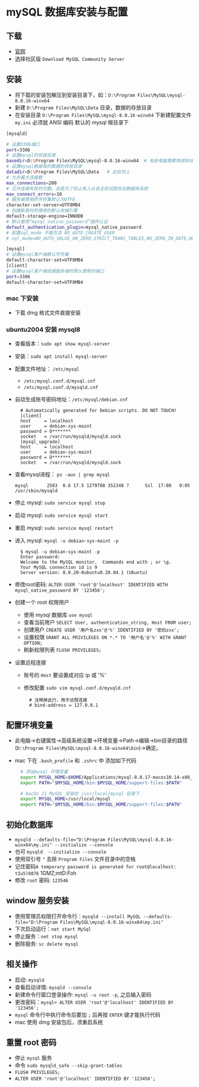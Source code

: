 # mySQL 数据库安装与配置

## 下载

+ [官网](https://dev.mysql.com/downloads/mysql/)
+ 选择社区版 `Download MySQL Community Server`

## 安装

+ 将下载的安装包解压到安装目录下，如：`D:\Program Files\MySQL\mysql-8.0.16-winx64`
+ 新建 `D:\Program Files\MySQL\Data` 目录，数据的存放目录
+ 在安装目录 `D:\Program Files\MySQL\mysql-8.0.16-winx64` 下新建配置文件 `my.ini` 必须就 ANSI 编码 默认的 mysql 根目录下

```bash
[mysqld]

# 设置3306端口
port=3306
# 设置mysql的安装目录
basedir=D:\Program Files\MySQL\mysql-8.0.16-winx64  # 有些电脑需要用双斜线\\
# 设置mysql数据库的数据的存放目录
datadir=D:\Program Files\MySQL\Data   # 此处同上
# 允许最大连接数
max_connections=200
# 允许连接失败的次数。这是为了防止有人从该主机试图攻击数据库系统
max_connect_errors=10
# 服务端使用的字符集默认为UTF8
character-set-server=UTF8MB4
# 创建新表时将使用的默认存储引擎
default-storage-engine=INNODB
# 默认使用“mysql_native_password”插件认证
default_authentication_plugin=mysql_native_password
# 配置sql_mode 不能包含 NO_AUTO_CREATE_USER
# sql_mode=NO_AUTO_VALUE_ON_ZERO,STRICT_TRANS_TABLES,NO_ZERO_IN_DATE,NO_ZERO_DATE,ERROR_FOR_DIVISION_BY_ZERO,NO_ENGINE_SUBSTITUTION

[mysql]
# 设置mysql客户端默认字符集
default-character-set=UTF8MB4
[client]
# 设置mysql客户端连接服务端时默认使用的端口
port=3306
default-character-set=UTF8MB4
```

### mac 下安装

+ 下载 dmg 格式文件直接安装

### ubuntu2004 安装 mysql8

+ 查看版本：`sudo apt show mysql-server`
+ 安装：`sudo apt install mysql-server`
+ 配置文件地址： `/etc/mysql`
  + `/etc/mysql.conf.d/mysql.cnf`
  + `/etc/mysql.conf.d/mysqld.cnf`
+ 自动生成账号密码地址：`/etc/mysql/debian.cnf`

  ```text
    # Automatically generated for Debian scripts. DO NOT TOUCH!
    [client]
    host     = localhost
    user     = debian-sys-maint
    password = O*******
    socket   = /var/run/mysqld/mysqld.sock
    [mysql_upgrade]
    host     = localhost
    user     = debian-sys-maint
    password = O*******
    socket   = /var/run/mysqld/mysqld.sock
  ```

+ 查看mysql进程： `ps -aux | grep mysql`

  ```text
  mysql       2583  0.6 17.5 1279788 352348 ?      Ssl  17:08   0:05 /usr/sbin/mysqld
  ```

+ 停止 mysql: `sudo service mysql stop`
+ 启动 mysql: `sudo service mysql start`
+ 重启 mysql: `sudo service mysql restart`
+ 进入 mysql: `mysql -u debian-sys-maint -p`

  ```text
    $ mysql -u debian-sys-maint -p
    Enter password:
    Welcome to the MySQL monitor.  Commands end with ; or \g.
    Your MySQL connection id is 9
    Server version: 8.0.20-0ubuntu0.20.04.1 (Ubuntu)
  ```

+ 修改root密码: `ALTER USER 'root'@'localhost' IDENTIFIED WITH mysql_native_password BY '123456';`

+ 创建一个 root 权限用户
  + 使用 mysql 数据库 `use mysql`
  + 查看当前用户 `SELECT User, authentication_string, Host FROM user;`
  + 创建用户 `CREATE USER '用户名zxx'@'%' IDENTIFIED BY '密码zxx';`
  + 设置权限 `GRANT ALL PRIVILEGES ON *.* TO '用户名'@'%' WITH GRANT OPTION;`
  + 刷新权限列表 `FLUSH PRIVILEGES;`

+ 设置远程连接
  + 账号的 `Host` 要设置成对应 ip 或 '%'
  + 修改配置 `sudo vim mysql.conf.d/mysqld.cnf`

    ```text
      # 注释掉此行，用于远程连接
      # bind-address = 127.0.0.1
    ```
  
## 配置环境变量

+ 此电脑->右键属性->高级系统设置->环境变量->Path->编辑->bin目录的路径(`D:\Program Files\MySQL\mysql-8.0.16-winx64\bin`)->确定。
+ mac 下在 `.bash_profile` 和 `.zshrc` 中 添加如下代码

    ```bash
      # 添加mysql 环境变量
      export MYSQL_HOME=$HOME/Applications/mysql-8.0.17-macos10.14-x86_64
      export PATH="$MYSQL_HOME/bin:$MYSQL_HOME/support-files:$PATH"  

      # macOs 11 MySQL 安装在 /usr/local/mysql 目录下
      export MYSQL_HOME=/usr/local/mysql
      export PATH="$MYSQL_HOME/bin:$MYSQL_HOME/support-files:$PATH"
    ```

## 初始化数据库

+ `mysqld --defaults-file="D:\Program Files\MySQL\mysql-8.0.16-winx64\my.ini" --initialize --console`
+ 也可 `mysqld  --initialize --console`
+ 使用双引号 `"` 去除 `Program Files` 文件目录中的空格
+ 记住密码`A temporary password is generated for root@localhost: tIu5)8876` 1GMZ;mtD:Foh
+ 修改 `root` 密码: `123546`

## window 服务安装

+ 使用管理员权限打开命令行：`mysqld --install MySQL --defaults-file="D:\Program Files\MySQL\mysql-8.0.16-winx64\my.ini"`
+ 下次启动运行：`net start MySql` 
+ 停止服务：`net stop mysql`
+ 删除服务: `sc delete mysql`

## 相关操作

+ 启动: `mysqld`
+ 查看启动详情: `mysqld --console`
+ 新建命令行窗口登录操作: `mysql -u root -p`, 之后输入密码
+ 更改密码：`mysql> ALTER USER 'root'@'localhost' IDENTIFIED BY '123456';`
+ `mysql` 命令行中执行命令后要加 `;` 后再按 `ENTER` 键才能执行代码
+ mac 使用 dmg 安装包后，须重启系统

## 重置 root 密码

+ 停止 `mysql` 服务
+ 命令 `sudo mysqld_safe --skip-grant-tables`
+ `FLUSH PRIVILEGES;`
+ `ALTER USER 'root'@'localhost' IDENTIFIED BY '123456';`
